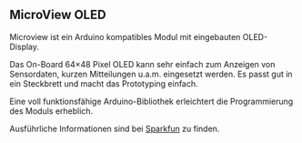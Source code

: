 ## MicroView OLED

Microview ist ein Arduino kompatibles Modul mit eingebauten OLED-Display. 

Das On-Board 64×48 Pixel OLED kann sehr einfach zum Anzeigen von Sensordaten, kurzen Mitteilungen u.a.m. eingesetzt werden. 
Es passt gut in ein Steckbrett und macht das Prototyping einfach.

Eine voll funktionsfähige Arduino-Bibliothek erleichtert die Programmierung des Moduls erheblich. 

Ausführliche Informationen sind bei [Sparkfun](https://www.sparkfun.com/products/12923) zu finden.
